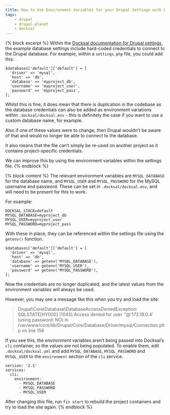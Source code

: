 ```yaml
---
title: How to Use Environment Variables for your Drupal Settings with Docksal
tags:
    - drupal
    - drupal-planet
    - docksal
---
```

{% block excerpt %}
Within the [Docksal documentation for Drupal settings][0], the example database settings include hard-coded credentials to connect to the Drupal database. For example, within a `settings.php` file, you could add this:

```language-php
$databases['default']['default'] = [
  'driver' => 'mysql',
  'host' => 'db',
  'database' => 'myproject_db',
  'username' => 'myproject_user',
  'password' => 'myproject_pass',
];
```

Whilst this is fine, it does mean that there is duplication in the codebase as the database credentials can also be added as environment variations within `.docksal/docksal.env` - this is definitely the case if you want to use a custom database name, for example.

Also if one of these values were to change, then Drupal wouldn't be aware of that and would no longer be able to connect to the database.

It also means that the file can’t simply be re-used on another project as it contains project-specific credentials.

We can improve this by using the environment variables within the settings file.
{% endblock %}

{% block content %}
The relevant environment variables are `MYSQL_DATABASE` for the database name, and `MYSQL_USER` and `MYSQL_PASSWORD` for the MySQL username and password. These can be set in `.docksal/docksal.env`, and will need to be present for this to work.

For example:

```
DOCKSAL_STACK=default
MYSQL_DATABASE=myproject_db
MYSQL_USER=myproject_user
MYSQL_PASSWORD=myproject_pass
```

With these in place, they can be referenced within the settings file using the `getenv()` function.

```
$databases['default']['default'] = [
  'driver' => 'mysql',
  'host' => 'db',
  'database' => getenv('MYSQL_DATABASE'),
  'username' => getenv('MYSQL_USER'),
  'password' => getenv('MYSQL_PASSWORD'),
];
```

Now the credentials are no longer duplicated, and the latest values from the environment variables will always be used.

However, you may see a message like this when you try and load the site:

> Drupal\Core\Database\DatabaseAccessDeniedException: SQLSTATE[HY000] [1045] Access denied for user ''@'172.19.0.4' (using password: NO) in /var/www/core/lib/Drupal/Core/Database/Driver/mysql/Connection.php on line 156

If you see this, the environment variables aren’t being passed into Docksal’s `cli` container, so the values are not being populated. To enable them, edit `.docksal/docksal.yml` and add `MYSQL_DATABASE`, `MYSQL_PASSWORD` and `MYSQL_USER` to the `environment` section of the `cli` service.

```language-yml
version: '2.1'
services:
  cli:
    environment:
      - MYSQL_DATABASE
      - MYSQL_PASSWORD
      - MYSQL_USER
```

After changing this file, run `fin start` to rebuild the project containers and try to load the site again.
{% endblock %}

[0]: https://docksal.readthedocs.io/en/master/advanced/drupal-settings
